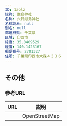 ```yaml
---
ID: 1aolz
総称: 厳島神社
名称: 六軒厳島神社
名称読み: null
別名: null
都道府県: 千葉県
区域: 印西市
緯度: 35.8409529
経度: 140.1423167
郵便番号: 2701327
住所: 千葉県印西市大森４３３６
---
```


## その他

### 参考URL

| URL | 説明          |
| --- | ------------- |
|     | OpenStreetMap |
